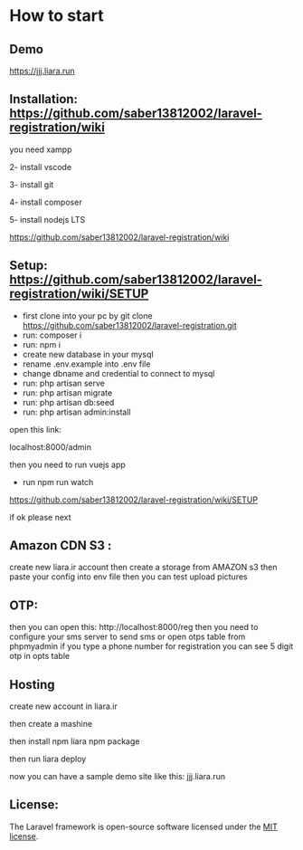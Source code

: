 # How to start


## Demo

https://jjj.liara.run

## Installation: https://github.com/saber13812002/laravel-registration/wiki

you need xampp 

2- install vscode 

3- install git

4- install composer

5- install nodejs LTS

https://github.com/saber13812002/laravel-registration/wiki

## Setup: https://github.com/saber13812002/laravel-registration/wiki/SETUP

- first clone into your pc by git clone https://github.com/saber13812002/laravel-registration.git
- run: composer i
- run: npm i
- create new database in your mysql
- rename .env.example into .env file
- change dbname and credential to connect to mysql
- run: php artisan serve
- run: php artisan migrate
- run: php artisan db:seed
- run: php artisan admin:install

open this link:

localhost:8000/admin

then you need to run vuejs app

- run npm run watch

https://github.com/saber13812002/laravel-registration/wiki/SETUP

if ok please next

## Amazon CDN S3 :

create new liara.ir account 
then create a storage from AMAZON s3
then paste your config into env file
then you can test upload pictures


## OTP:

then you can open this: http://localhost:8000/reg
then you need to configure your sms server to send sms or open otps table from phpmyadmin
if you type a phone number for registration you can see 5 digit otp in opts table

## Hosting

create new account in liara.ir

then create a mashine

then install npm liara npm package

then run liara deploy

now you can have a sample demo site like this: jjj.liara.run

## License:

The Laravel framework is open-source software licensed under the [MIT license](https://opensource.org/licenses/MIT).
